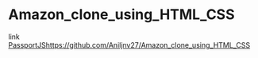 # Amazon_clone_using_HTML_CSS

link 
<a href="[http://www.passportjs.org](https://github.com/Aniljnv27/Amazon_clone_using_HTML_CSS)https://github.com/Aniljnv27/Amazon_clone_using_HTML_CSS/">[PassportJS](https://github.com/Aniljnv27/Amazon_clone_using_HTML_CSS)https://github.com/Aniljnv27/Amazon_clone_using_HTML_CSS</a>
